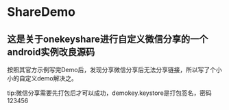 # ShareDemo
这是关于onekeyshare进行自定义微信分享的一个android实例改良源码
---
按照其官方示例写完Demo后，发现分享微信分享后无法分享链接，所以写了个小小的自定义demo解决之。

tip:微信分享需要先打包后才可以成功，demokey.keystore是打包签名，密码123456
